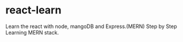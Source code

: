 # react-learn
Learn the react with node, mangoDB and Express.(MERN)
Step by Step Learning MERN stack.
